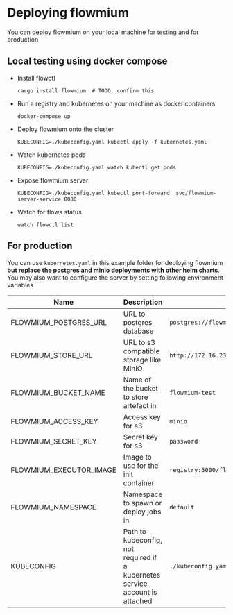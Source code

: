 # Deploying flowmium

You can deploy flowmium on your local machine for testing and for production

## Local testing using docker compose

-   Install flowctl

    ```
    cargo install flowmium  # TODO: confirm this
    ```

-   Run a registry and kubernetes on your machine as docker containers

    ```
    docker-compose up
    ```

-   Deploy flowmium onto the cluster

    ```
    KUBECONFIG=./kubeconfig.yaml kubectl apply -f kubernetes.yaml
    ```

-   Watch kubernetes pods

    ```
    KUBECONFIG=./kubeconfig.yaml watch kubectl get pods
    ```

-   Expose flowmium server

    ```
    KUBECONFIG=./kubeconfig.yaml kubectl port-forward  svc/flowmium-server-service 8080
    ```

-   Watch for flows status

    ```
    watch flowctl list
    ```

## For production

You can use `kubernetes.yaml` in this example folder for deploying flowmium **but replace the postgres and minio deployments with other helm charts**. You may also want to configure the server by setting following environment variables

| Name                    | Description                                                                  | Example                                           |
| ----------------------- | ---------------------------------------------------------------------------- | ------------------------------------------------- |
| FLOWMIUM_POSTGRES_URL   | URL to postgres database                                                     | `postgres://flowmium:flowmium@localhost/flowmium` |
| FLOWMIUM_STORE_URL      | URL to s3 compatible storage like MinIO                                      | `http://172.16.238.4:9000`                        |
| FLOWMIUM_BUCKET_NAME    | Name of the bucket to store artefact in                                      | `flowmium-test`                                   |
| FLOWMIUM_ACCESS_KEY     | Access key for s3                                                            | `minio`                                           |
| FLOWMIUM_SECRET_KEY     | Secret key for s3                                                            | `password`                                        |
| FLOWMIUM_EXECUTOR_IMAGE | Image to use for the init container                                          | `registry:5000/flowmium-debug`                    |
| FLOWMIUM_NAMESPACE      | Namespace to spawn or deploy jobs in                                         | `default`                                         |
| KUBECONFIG              | Path to kubeconfig, not required if a kubernetes service account is attached | `./kubeconfig.yaml`                               |

